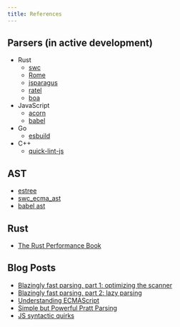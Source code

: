 ```yaml
---
title: References
---
```


## Parsers (in active development)

- Rust
  - [swc](https://swc.rs)
  - [Rome](https://rome.tools)
  - [jsparagus](https://github.com/mozilla-spidermonkey/jsparagus)
  - [ratel](https://github.com/ratel-rust/ratel-core)
  - [boa](https://github.com/lastmjs/boa-azle)
- JavaScript
  - [acorn](https://babeljs.io)
  - [babel](https://github.com/acornjs/acorn)
- Go
  - [esbuild](https://esbuild.github.io)
- C++
  - [quick-lint-js](https://github.com/quick-lint/quick-lint-js)

## AST

- [estree](https://github.com/estree/estree)
- [swc_ecma_ast](https://github.com/swc-project/swc/tree/main/crates/swc_ecma_ast/src)
- [babel ast](https://github.com/babel/babel/blob/main/packages/babel-types/src/ast-types/generated/index.ts)

## Rust

- [The Rust Performance Book](https://nnethercote.github.io/perf-book/introduction.html)

## Blog Posts

- [Blazingly fast parsing, part 1: optimizing the scanner](https://v8.dev/blog/scanner)
- [Blazingly fast parsing, part 2: lazy parsing](https://v8.dev/blog/preparser)
- [Understanding ECMAScript](https://v8.dev/blog/tags/understanding-ecmascript)
- [Simple but Powerful Pratt Parsing](https://matklad.github.io/2020/04/13/simple-but-powerful-pratt-parsing.html)
- [JS syntactic quirks](https://github.com/mozilla-spidermonkey/jsparagus/blob/master/js-quirks.md)
